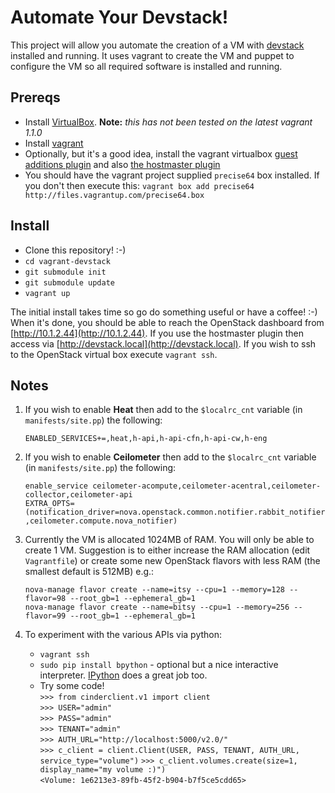 # Automate Your Devstack!

This project will allow you automate the creation of a VM with [devstack](http://www.devstack.org) installed and running. It uses vagrant to create the VM and puppet to configure the VM so all required software is installed and running.

## Prereqs

* Install [VirtualBox](http://virtualbox.org). **Note:** *this has not been tested on the latest vagrant 1.1.0*
* Install [vagrant](http://vagrantup.com)
* Optionally, but it's a good idea, install the vagrant virtualbox [guest additions plugin](https://github.com/dotless-de/vagrant-vbguest) and also [the hostmaster plugin](https://github.com/mosaicxm/vagrant-hostmaster)
* You should have the vagrant project supplied `precise64` box installed. If you don't then execute this: `vagrant box add precise64 http://files.vagrantup.com/precise64.box`

## Install
* Clone this repository! :-)
* `cd vagrant-devstack`
* `git submodule init`
* `git submodule update`
* `vagrant up`

The initial install takes time so go do something useful or have a coffee! :-) When it's done, you should be able to reach the OpenStack dashboard from [http://10.1.2.44](http://10.1.2.44). If you use the hostmaster plugin then access via [http://devstack.local](http://devstack.local). If you wish to ssh to the OpenStack virtual box execute `vagrant ssh`.

## Notes
1. If you wish to enable **Heat** then add to the `$localrc_cnt` variable (in `manifests/site.pp`) the following:

	`ENABLED_SERVICES+=,heat,h-api,h-api-cfn,h-api-cw,h-eng`

2. If you wish to enable **Ceilometer** then add to the `$localrc_cnt` variable (in `manifests/site.pp`) the following:

	`enable_service ceilometer-acompute,ceilometer-acentral,ceilometer-collector,ceilometer-api`  
	`EXTRA_OPTS=(notification_driver=nova.openstack.common.notifier.rabbit_notifier,ceilometer.compute.nova_notifier)`

3. Currently the VM is allocated 1024MB of RAM. You will only be able to create 1 VM. Suggestion is to either increase the RAM allocation (edit `Vagrantfile`) or create some new OpenStack flavors with less RAM (the smallest default is 512MB) e.g.:

	`nova-manage flavor create --name=itsy --cpu=1 --memory=128 --flavor=98 --root_gb=1 --ephemeral_gb=1`  
	`nova-manage flavor create --name=bitsy --cpu=1 --memory=256 --flavor=99 --root_gb=1 --ephemeral_gb=1`

4. To experiment with the various APIs via python:
   * `vagrant ssh`
   * `sudo pip install bpython` - optional but a nice interactive interpreter. [IPython](http://ipython.org) does a great job too.
   * Try some code!  
     `>>> from cinderclient.v1 import client`  
     `>>> USER="admin"`  
     `>>> PASS="admin"`  
     `>>> TENANT="admin"`  
     `>>> AUTH_URL="http://localhost:5000/v2.0/"`  
     `>>> c_client = client.Client(USER, PASS, TENANT, AUTH_URL, service_type="volume")`
     `>>> c_client.volumes.create(size=1, display_name="my volume :)")`  
     `<Volume: 1e6213e3-89fb-45f2-b904-b7f5ce5cdd65>`
